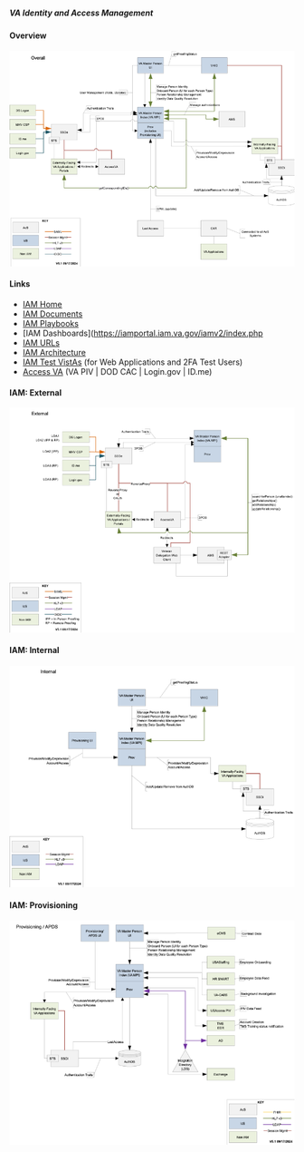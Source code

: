 ##### VA Identity and Access Management

#### Overview
![](/img/iam-overview.png)


#### Links
* [IAM Home](https://dvagov.sharepoint.com/sites/OITEPMOIAM)
* [IAM Documents](https://dvagov.sharepoint.com/sites/OITEPMOIAM/IAM%20Documents)
* [IAM Playbooks](https://dvagov.sharepoint.com/sites/OITEPMOIAM/playbooks)
* [IAM Dashboards](https://iamportal.iam.va.gov/iamv2/index.php
* [IAM URLs](https://dvagov.sharepoint.com/sites/OITEPMOIAM/playbooks/Pages/IAM%20URLs.aspx)
* [IAM Architecture](https://dvagov.sharepoint.com/sites/OITEPMOIAM/IAM%20Documents/Forms/AllItems.aspx?id=%2Fsites%2FOITEPMOIAM%2FIAM%20Documents%2FArchitecture%20Docs%2FIAM%20Architecture)
* [IAM Test VistAs](https://dvagov.sharepoint.com/sites/OITEPMOIAM/playbooks/Pages/piv%20compliance/vista/Integrated%20Web%20Application%20Test%20Information.aspx) (for Web Applications and 2FA Test Users)
* [Access VA](https://eauth.va.gov/accessva/?cspSelectFor=https%3A%2F%2Fssp.vetride.va.gov%2Fsaml2%2Fservice-provider-metadata%2Fssoe&ForceAuthn=false) (VA PIV | DOD CAC | Login.gov | ID.me)


#### IAM: External
![](/img/iam-external.png)

#### IAM: Internal
![](/img/iam-internal.png)

#### IAM: Provisioning
![](/img/iam-provisioning.png)
